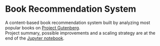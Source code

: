 # Book Recommendation System
A content-based book recommendation system built by analyzing most popular books on [Project Gutenberg](http://www.gutenberg.org).  
Project summary, possible improvements and a scaling strategy are at the end of the [Jupyter notebook](https://github.com/Stas-Medvedev/Book-Recommendation-System/blob/main/notebook.ipynb).
